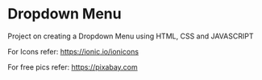 # Dropdown Menu
Project  on creating  a Dropdown Menu using HTML, CSS and JAVASCRIPT

For Icons refer: https://ionic.io/ionicons

For free pics refer: https://pixabay.com
